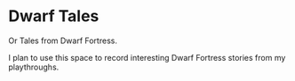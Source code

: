 # Dwarf Tales

Or Tales from Dwarf Fortress.

I plan to use this space to record interesting Dwarf Fortress stories from my playthroughs.
